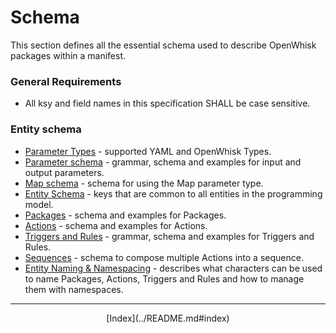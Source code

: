 <!--
#
# Licensed to the Apache Software Foundation (ASF) under one or more
# contributor license agreements.  See the NOTICE file distributed with
# this work for additional information regarding copyright ownership.
# The ASF licenses this file to You under the Apache License, Version 2.0
# (the "License"); you may not use this file except in compliance with
# the License.  You may obtain a copy of the License at
#
#     http://www.apache.org/licenses/LICENSE-2.0
#
# Unless required by applicable law or agreed to in writing, software
# distributed under the License is distributed on an "AS IS" BASIS,
# WITHOUT WARRANTIES OR CONDITIONS OF ANY KIND, either express or implied.
# See the License for the specific language governing permissions and
# limitations under the License.
#
-->

# Schema

This section defines all the essential schema used to describe OpenWhisk packages within a manifest.

### General Requirements

-   All ksy and field names in this specification SHALL be case sensitive.

### Entity schema

- [Parameter Types](html/spec_parameter_types.md#parameter-types) - supported YAML and OpenWhisk Types.
- [Parameter schema](html/spec_parameters.md#parameters) - grammar, schema and examples for input and output parameters.
- [Map schema](html/spec_maps.md#map-schema) - schema for using the Map parameter type.
- [Entity Schema](html/spec_shared_entity_schema.md#shared-entity-schema) - keys that are common to all entities in the programming model.
- [Packages](html/spec_packages.md#packages) - schema and examples for Packages.
- [Actions](html/spec_actions.md#actions) - schema and examples for Actions.
- [Triggers and Rules](html/spec_trigger_rule.md#triggers-and-rules) - grammar, schema and examples for Triggers and Rules.
- [Sequences](html/spec_sequences.md#sequences) - schema to compose multiple Actions into a sequence.
- [Entity Naming & Namespacing](html/spec_entity_naming_and_namespacing.md#naming-and-namespacing) - describes what characters can be used to name Packages, Actions, Triggers and Rules and how to manage them with namespaces.

<!--
 Bottom Navigation
-->
---
<html>
<div align="center">
[Index](../README.md#index)
</div>
</html>
